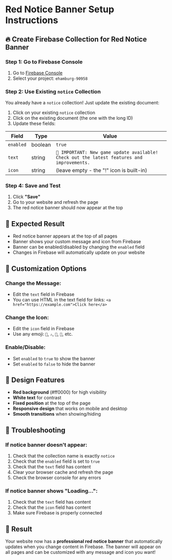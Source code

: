 # Red Notice Banner Setup Instructions

## 🔥 **Create Firebase Collection for Red Notice Banner**

### **Step 1: Go to Firebase Console**
1. Go to [Firebase Console](https://console.firebase.google.com/)
2. Select your project: `ehamburg-90958`

### **Step 2: Use Existing `notice` Collection**
You already have a `notice` collection! Just update the existing document:

1. Click on your existing `notice` collection
2. Click on the existing document (the one with the long ID)
3. Update these fields:

| Field | Type | Value |
|-------|------|-------|
| `enabled` | boolean | `true` |
| `text` | string | `🚨 IMPORTANT: New game update available! Check out the latest features and improvements.` |
| `icon` | string | (leave empty - the "!" icon is built-in) |

### **Step 4: Save and Test**
1. Click **"Save"**
2. Go to your website and refresh the page
3. The red notice banner should now appear at the top

## 🎯 **Expected Result**
- Red notice banner appears at the top of all pages
- Banner shows your custom message and icon from Firebase
- Banner can be enabled/disabled by changing the `enabled` field
- Changes in Firebase will automatically update on your website

## 🔧 **Customization Options**

### **Change the Message:**
- Edit the `text` field in Firebase
- You can use HTML in the text field for links: `<a href="https://example.com">Click here</a>`

### **Change the Icon:**
- Edit the `icon` field in Firebase
- Use any emoji: `🚨`, `⚠️`, `📢`, `🔔`, etc.

### **Enable/Disable:**
- Set `enabled` to `true` to show the banner
- Set `enabled` to `false` to hide the banner

## 🎨 **Design Features**
- **Red background** (#ff0000) for high visibility
- **White text** for contrast
- **Fixed position** at the top of the page
- **Responsive design** that works on mobile and desktop
- **Smooth transitions** when showing/hiding

## 🔧 **Troubleshooting**

### **If notice banner doesn't appear:**
1. Check that the collection name is exactly `notice`
2. Check that the `enabled` field is set to `true`
3. Check that the `text` field has content
4. Clear your browser cache and refresh the page
5. Check the browser console for any errors

### **If notice banner shows "Loading...":**
1. Check that the `text` field has content
2. Check that the `icon` field has content
3. Make sure Firebase is properly connected

## 🎊 **Result**
Your website now has a **professional red notice banner** that automatically updates when you change content in Firebase. The banner will appear on all pages and can be customized with any message and icon you want!
